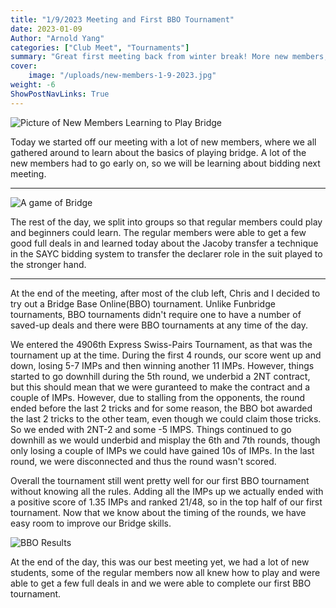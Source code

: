 ```yaml
---
title: "1/9/2023 Meeting and First BBO Tournament"
date: 2023-01-09
Author: "Arnold Yang"
categories: ["Club Meet", "Tournaments"]
summary: "Great first meeting back from winter break! More new members, some solid practice rounds and First Bridge Base Online Tournaments."
cover:
    image: "/uploads/new-members-1-9-2023.jpg"
weight: -6
ShowPostNavLinks: True
---
```


![Picture of New Members Learning to Play Bridge](/uploads/new-members-1-9-2023.jpg)

Today we started off our meeting with a lot of new members, where we all gathered around to learn about the basics of playing bridge. A lot of the new members had to go early on, so we will be learning about bidding next meeting.

---

![A game of Bridge](/uploads/bridge-playing-1-9-2023.jpg)

The rest of the day, we split into groups so that regular members could play and beginners could learn. The regular members were able to get a few good full deals in and learned today about the Jacoby transfer a technique in the SAYC bidding system to transfer the declarer role in the suit played to the stronger hand.

---

At the end of the meeting, after most of the club left, Chris and I decided to try out a Bridge Base Online(BBO) tournament. Unlike Funbridge tournaments, BBO tournaments didn't require one to have a number of saved-up deals and there were BBO tournaments at any time of the day.

We entered the 4906th Express Swiss-Pairs Tournament, as that was the tournament up at the time. During the first 4 rounds, our score went up and down, losing 5-7 IMPs and then winning another 11 IMPs. However, things started to go downhill during the 5th round, we underbid a 2NT contract, but this should mean that we were guranteed to make the contract and a couple of IMPs. However, due to stalling from the opponents, the round ended before the last 2 tricks and for some reason, the BBO bot awarded the last 2 tricks to the other team, even though we could claim those tricks. So we ended with 2NT-2 and some -5 IMPS. Things continued to go downhill as we would underbid and misplay the 6th and 7th rounds, though only losing a couple of IMPs we could have gained 10s of IMPs.
In the last round, we were disconnected and thus the round wasn't scored.

Overall the tournament still went pretty well for our first BBO tournament without knowing all the rules. Adding all the IMPs up we actually ended with a positive score of 1.35 IMPs and ranked 21/48, so in the top half of our first tournament. Now that we know about the timing of the rounds, we have easy room to improve our Bridge skills.

![BBO Results](/uploads/first-bbo-tournament.JPG)

At the end of the day, this was our best meeting yet, we had a lot of new students, some of the regular members now all knew how to play and were able to get a few full deals in and we were able to complete our first BBO tournament.
